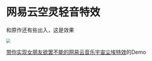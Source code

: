 # 网易云空灵轻音特效

和原作还有些出入，这是效果

<img src="https://github.com/MlxChange/ParticleView/blob/master/img/dimple.gif" style="zoom: 67%;" />

[带你实现女朋友欲罢不能的网易云音乐宇宙尘埃特效](https://juejin.cn/post/6871049441546567688)的Demo

